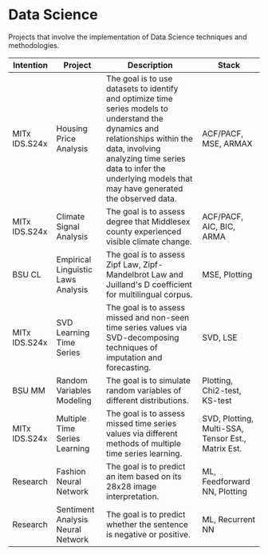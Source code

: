 # Data Science

Projects that involve the implementation of Data Science techniques and methodologies.
  
| Intention | Project | Description | Stack |
| --- | --- | --- | --- |
| MITx IDS.S24x | Housing Price Analysis | The goal is to use datasets to identify and optimize time series models to understand the dynamics and relationships within the data, involving analyzing time series data to infer the underlying models that may have generated the observed data. | ACF/PACF, MSE, ARMAX |
| MITx IDS.S24x | Climate Signal Analysis | The goal is to assess degree that Middlesex county experienced visible climate change. | ACF/PACF, AIC, BIC, ARMA |
| BSU CL | Empirical Linguistic Laws Analysis | The goal is to assess Zipf Law, Zipf-Mandelbrot Law and Juilland's D coefficient for multilingual corpus. | MSE, Plotting |
| MITx IDS.S24x | SVD Learning Time Series | The goal is to assess missed and non-seen time series values via SVD-decomposing techniques of imputation and forecasting. | SVD, LSE |
| BSU MM | Random Variables Modeling | The goal is to simulate random variables of different distributions. | Plotting, Chi2-test, KS-test |
| MITx IDS.S24x | Multiple Time Series Learning | The goal is to assess missed time series values via different methods of multiple time series learning. | SVD, Plotting, Multi-SSA, Tensor Est., Matrix Est. |
| Research | Fashion Neural Network | The goal is to predict an item based on its 28x28 image interpretation. | ML, Feedforward NN, Plotting |
| Research | Sentiment Analysis Neural Network | The goal is to predict whether the sentence is negative or positive. | ML, Recurrent NN |
